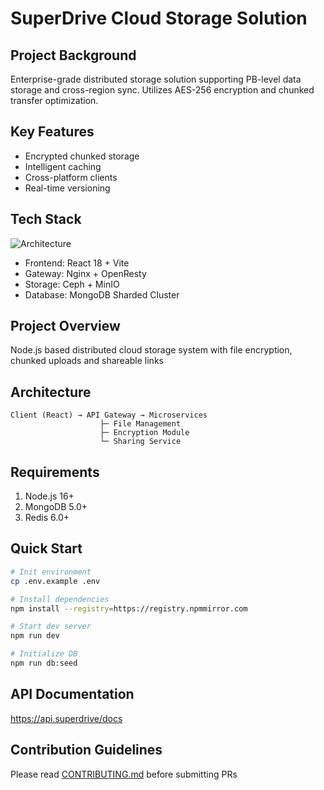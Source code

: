 # SuperDrive Cloud Storage Solution

## Project Background
Enterprise-grade distributed storage solution supporting PB-level data storage and cross-region sync. Utilizes AES-256 encryption and chunked transfer optimization.

## Key Features
- Encrypted chunked storage
- Intelligent caching
- Cross-platform clients
- Real-time versioning

## Tech Stack
![Architecture](docs/architecture_en.png)
- Frontend: React 18 + Vite
- Gateway: Nginx + OpenResty
- Storage: Ceph + MinIO
- Database: MongoDB Sharded Cluster

## Project Overview
Node.js based distributed cloud storage system with file encryption, chunked uploads and shareable links

## Architecture
```
Client (React) → API Gateway → Microservices
                    ├─ File Management
                    ├─ Encryption Module
                    └─ Sharing Service
```

## Requirements
1. Node.js 16+
2. MongoDB 5.0+
3. Redis 6.0+

## Quick Start
```bash
# Init environment
cp .env.example .env

# Install dependencies
npm install --registry=https://registry.npmmirror.com

# Start dev server
npm run dev

# Initialize DB
npm run db:seed
```

## API Documentation
https://api.superdrive/docs

## Contribution Guidelines
Please read [CONTRIBUTING.md](docs/CONTRIBUTING.md) before submitting PRs